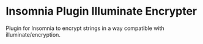 # Insomnia Plugin Illuminate Encrypter

Plugin for Insomnia to encrypt strings in a way compatible with illuminate/encryption.
